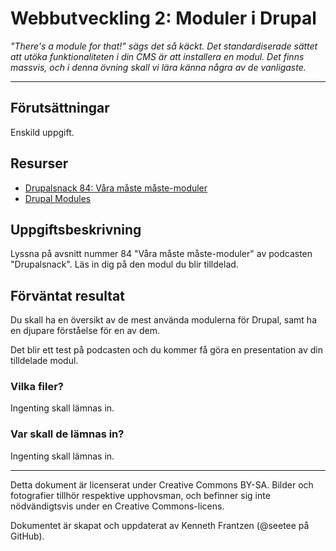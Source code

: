 # Webbutveckling 2: Moduler i Drupal

_"There's a module for that!" sägs det så käckt. Det standardiserade sättet att utöka funktionaliteten i din CMS är att installera en modul. Det finns massvis, och i denna övning skall vi lära känna några av de vanligaste._

---

## Förutsättningar

Enskild uppgift. 

## Resurser

* [Drupalsnack 84: Våra måste måste-moduler](https://drupalsnack.se/drupalsnack-84)
* [Drupal Modules](https://www.drupal.org/project/project_module?f%5B0%5D=im_vid_44%3A13028&f%5B1%5D=im_vid_46%3A9988&f%5B2%5D=&f%5B3%5D=sm_core_compatibility%3A9&f%5B4%5D=sm_field_project_type%3Afull&f%5B5%5D=&f%5B6%5D=&text=&solrsort=iss_project_release_usage+desc&op=Search)

## Uppgiftsbeskrivning

Lyssna på avsnitt nummer 84 "Våra måste måste-moduler" av podcasten "Drupalsnack". Läs in dig på den modul du blir tilldelad. 

## Förväntat resultat

Du skall ha en översikt av de mest använda modulerna för Drupal, samt ha en djupare förståelse för en av dem. 

Det blir ett test på podcasten och du kommer få göra en presentation av din tilldelade modul. 

### Vilka filer?

Ingenting skall lämnas in.

### Var skall de lämnas in?

Ingenting skall lämnas in. 

---

Detta dokument är licenserat under Creative Commons BY-SA. Bilder och fotografier tillhör respektive upphovsman, och befinner sig inte nödvändigtsvis under en Creative Commons-licens.

Dokumentet är skapat och uppdaterat av Kenneth Frantzen (@seetee på GitHub).
